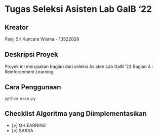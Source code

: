 # Tugas Seleksi Asisten Lab GaIB ‘22

## Kreator

Panji Sri Kuncara Wisma - 13522028

## Deskripsi Proyek

Proyek ini merupakan bagian dari seleksi Asisten Lab GaIB ‘22 Bagian 4 : Reinforcement Learning

## Cara Penggunaan

```
python main.py
```

## Checklist Algoritma yang Diimplementasikan
- [v] Q-LEARNING
- [v] SARSA


